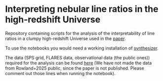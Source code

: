 # Interpreting nebular line ratios in the high-redshift Universe
Repository containing scripts for the analysis of the interpretability of line ratios in a clumpy high-redshift Universe used in the [paper](https://arxiv.org/abs/2507.20190).

To use the notebooks you would need a working installation of [synthesizer](https://synthesizer-project.github.io/synthesizer/).

The data (SPS grid, FLARES data, observational data (the public ones)) required for the analysis can be found [here](https://sussex.box.com/s/86fw5t5l51fz6fbno95sigzsyv964k2n) (We have not made the data from Rowland+2025 public, since the paper is not published. Please comment out those lines when running the notebook).
